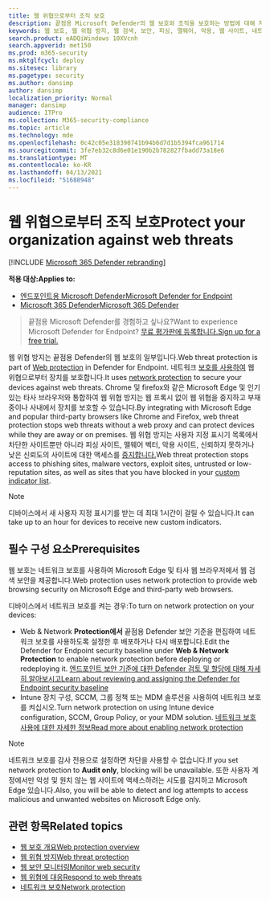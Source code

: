 ```yaml
---
title: 웹 위협으로부터 조직 보호
description: 끝점용 Microsoft Defender의 웹 보호와 조직을 보호하는 방법에 대해 자세히 알아보습니다.
keywords: 웹 보호, 웹 위협 방지, 웹 검색, 보안, 피싱, 맬웨어, 악용, 웹 사이트, 네트워크 보호, Edge, Internet Explorer, Chrome, Firefox, 웹 브라우저
search.product: eADQiWindows 10XVcnh
search.appverid: met150
ms.prod: m365-security
ms.mktglfcycl: deploy
ms.sitesec: library
ms.pagetype: security
ms.author: dansimp
author: dansimp
localization_priority: Normal
manager: dansimp
audience: ITPro
ms.collection: M365-security-compliance
ms.topic: article
ms.technology: mde
ms.openlocfilehash: 0c42c05e318390741b94b6d7d1b5394fca961714
ms.sourcegitcommit: 3fe7eb32c8d6e01e190b2b782827fbadd73a18e6
ms.translationtype: MT
ms.contentlocale: ko-KR
ms.lasthandoff: 04/13/2021
ms.locfileid: "51688948"
---
```

# <a name="protect-your-organization-against-web-threats"></a><span data-ttu-id="80ea5-104">웹 위협으로부터 조직 보호</span><span class="sxs-lookup"><span data-stu-id="80ea5-104">Protect your organization against web threats</span></span>

[!INCLUDE [Microsoft 365 Defender rebranding](../../includes/microsoft-defender.md)]

<span data-ttu-id="80ea5-105">**적용 대상:**</span><span class="sxs-lookup"><span data-stu-id="80ea5-105">**Applies to:**</span></span>
- [<span data-ttu-id="80ea5-106">엔드포인트용 Microsoft Defender</span><span class="sxs-lookup"><span data-stu-id="80ea5-106">Microsoft Defender for Endpoint</span></span>](https://go.microsoft.com/fwlink/p/?linkid=2154037)
- [<span data-ttu-id="80ea5-107">Microsoft 365 Defender</span><span class="sxs-lookup"><span data-stu-id="80ea5-107">Microsoft 365 Defender</span></span>](https://go.microsoft.com/fwlink/?linkid=2118804)

><span data-ttu-id="80ea5-108">끝점용 Microsoft Defender를 경험하고 싶나요?</span><span class="sxs-lookup"><span data-stu-id="80ea5-108">Want to experience Microsoft Defender for Endpoint?</span></span> [<span data-ttu-id="80ea5-109">무료 평가판에 등록합니다.</span><span class="sxs-lookup"><span data-stu-id="80ea5-109">Sign up for a free trial.</span></span>](https://www.microsoft.com/microsoft-365/windows/microsoft-defender-atp?ocid=docs-wdatp-main-abovefoldlink&rtc=1)

<span data-ttu-id="80ea5-110">웹 위협 방지는 [](web-protection-overview.md) 끝점용 Defender의 웹 보호의 일부입니다.</span><span class="sxs-lookup"><span data-stu-id="80ea5-110">Web threat protection is part of [Web protection](web-protection-overview.md) in Defender for Endpoint.</span></span> <span data-ttu-id="80ea5-111">네트워크 [보호를 사용하여](network-protection.md) 웹 위협으로부터 장치를 보호합니다.</span><span class="sxs-lookup"><span data-stu-id="80ea5-111">It uses [network protection](network-protection.md) to secure your devices against web threats.</span></span> <span data-ttu-id="80ea5-112">Chrome 및 firefox와 같은 Microsoft Edge 및 인기 있는 타사 브라우저와 통합하여 웹 위협 방지는 웹 프록시 없이 웹 위협을 중지하고 부재 중이나 사내에서 장치를 보호할 수 있습니다.</span><span class="sxs-lookup"><span data-stu-id="80ea5-112">By integrating with Microsoft Edge and popular third-party browsers like Chrome and Firefox, web threat protection stops web threats without a web proxy and can protect devices while they are away or on premises.</span></span> <span data-ttu-id="80ea5-113">웹 위협 방지는 사용자 지정 표시기 목록에서 차단한 사이트뿐만 아니라 피싱 사이트, 맬웨어 벡터, 악용 사이트, 신뢰하지 못하거나 낮은 신뢰도의 사이트에 대한 액세스를 [중지합니다.](manage-indicators.md)</span><span class="sxs-lookup"><span data-stu-id="80ea5-113">Web threat protection stops access to phishing sites, malware vectors, exploit sites, untrusted or low-reputation sites, as well as sites that you have blocked in your [custom indicator list](manage-indicators.md).</span></span>

>[!Note]
><span data-ttu-id="80ea5-114">디바이스에서 새 사용자 지정 표시기를 받는 데 최대 1시간이 걸릴 수 있습니다.</span><span class="sxs-lookup"><span data-stu-id="80ea5-114">It can take up to an hour for devices to receive new custom indicators.</span></span>

## <a name="prerequisites"></a><span data-ttu-id="80ea5-115">필수 구성 요소</span><span class="sxs-lookup"><span data-stu-id="80ea5-115">Prerequisites</span></span>
<span data-ttu-id="80ea5-116">웹 보호는 네트워크 보호를 사용하여 Microsoft Edge 및 타사 웹 브라우저에서 웹 검색 보안을 제공합니다.</span><span class="sxs-lookup"><span data-stu-id="80ea5-116">Web protection uses network protection to provide web browsing security on Microsoft Edge and third-party web browsers.</span></span>

<span data-ttu-id="80ea5-117">디바이스에서 네트워크 보호를 켜는 경우:</span><span class="sxs-lookup"><span data-stu-id="80ea5-117">To turn on network protection on your devices:</span></span>
- <span data-ttu-id="80ea5-118">Web & Network **Protection에서** 끝점용 Defender 보안 기준을 편집하여 네트워크 보호를 사용하도록 설정한 후 배포하거나 다시 배포합니다.</span><span class="sxs-lookup"><span data-stu-id="80ea5-118">Edit the Defender for Endpoint security baseline under **Web & Network Protection** to enable network protection before deploying or redeploying it.</span></span> [<span data-ttu-id="80ea5-119">엔드포인트 보안 기준에 대한 Defender 검토 및 할당에 대해 자세히 알아보시고</span><span class="sxs-lookup"><span data-stu-id="80ea5-119">Learn about reviewing and assigning the Defender for Endpoint security baseline</span></span>](configure-machines-security-baseline.md#review-and-assign-the-microsoft-defender-for-endpoint-security-baseline)
- <span data-ttu-id="80ea5-120">Intune 장치 구성, SCCM, 그룹 정책 또는 MDM 솔루션을 사용하여 네트워크 보호를 켜십시오.</span><span class="sxs-lookup"><span data-stu-id="80ea5-120">Turn network protection on using Intune device configuration, SCCM, Group Policy, or your MDM solution.</span></span> [<span data-ttu-id="80ea5-121">네트워크 보호 사용에 대한 자세한 정보</span><span class="sxs-lookup"><span data-stu-id="80ea5-121">Read more about enabling network protection</span></span>](enable-network-protection.md)  

>[!Note]
><span data-ttu-id="80ea5-122">네트워크 보호를 감사 전용으로 설정하면 차단을 사용할 수 없습니다.</span><span class="sxs-lookup"><span data-stu-id="80ea5-122">If you set network protection to **Audit only**, blocking will be unavailable.</span></span> <span data-ttu-id="80ea5-123">또한 사용자 계정에서만 악성 및 원치 않는 웹 사이트에 액세스하려는 시도를 감지하고 Microsoft Edge 있습니다.</span><span class="sxs-lookup"><span data-stu-id="80ea5-123">Also, you will be able to detect and log attempts to access malicious and unwanted websites on Microsoft Edge only.</span></span>

## <a name="related-topics"></a><span data-ttu-id="80ea5-124">관련 항목</span><span class="sxs-lookup"><span data-stu-id="80ea5-124">Related topics</span></span>

- [<span data-ttu-id="80ea5-125">웹 보호 개요</span><span class="sxs-lookup"><span data-stu-id="80ea5-125">Web protection overview</span></span>](web-protection-overview.md)
- [<span data-ttu-id="80ea5-126">웹 위협 방지</span><span class="sxs-lookup"><span data-stu-id="80ea5-126">Web threat protection</span></span>](web-threat-protection.md)
- [<span data-ttu-id="80ea5-127">웹 보안 모니터링</span><span class="sxs-lookup"><span data-stu-id="80ea5-127">Monitor web security</span></span>](web-protection-monitoring.md)
- [<span data-ttu-id="80ea5-128">웹 위협에 대응</span><span class="sxs-lookup"><span data-stu-id="80ea5-128">Respond to web threats</span></span>](web-protection-response.md)
- [<span data-ttu-id="80ea5-129">네트워크 보호</span><span class="sxs-lookup"><span data-stu-id="80ea5-129">Network protection</span></span>](network-protection.md)
